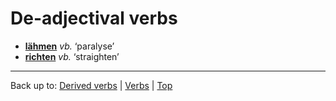 # De-adjectival verbs

- **[lähmen](l/lae/laehmen.md)** *vb.* ‘paralyse’
- **[richten](r/ri/richten.md)** *vb.* ‘straighten’

----

Back up to: [Derived verbs](derivedVerbs.md) | [Verbs](index.md) | [Top](../index.md)
